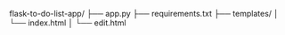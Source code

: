 flask-to-do-list-app/
├── app.py
├── requirements.txt
├── templates/
│ └── index.html
│ └── edit.html
